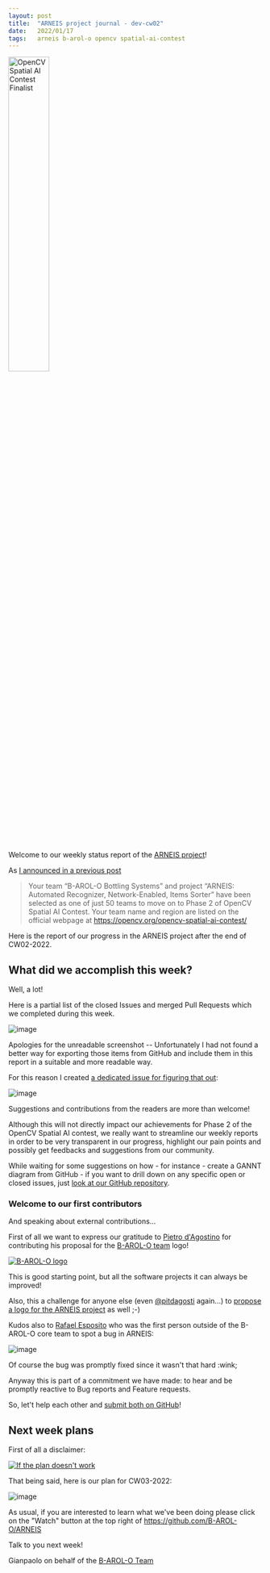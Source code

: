 ```yaml
---
layout: post
title:  "ARNEIS project journal - dev-cw02"
date:   2022/01/17
tags: 	arneis b-arol-o opencv spatial-ai-contest
---
```


<a href="https://opencv.org/opencv-spatial-ai-contest/#finalists"><img src="https://user-images.githubusercontent.com/75182/146637995-3266f15d-81a4-4470-a337-965404340121.jpg" alt="OpenCV Spatial AI Contest Finalist" width="40%"></a>

Welcome to our weekly status report of the [ARNEIS project](https://github.com/B-AROL-O/ARNEIS)!

As [I announced in a previous post](https://gmacario.github.io/posts/2021-12-18-arneis-spatial-ai-finalist)

> Your team “B-AROL-O Bottling Systems” and project “ARNEIS: Automated Recognizer, Network-Enabled, Items Sorter” have been selected as one of just 50 teams to move on to Phase 2 of OpenCV Spatial AI Contest.
> Your team name and region are listed on the official webpage at <https://opencv.org/opencv-spatial-ai-contest/​>

Here is the report of our progress in the ARNEIS project after the end of CW02-2022.

## What did we accomplish this week?

Well, a lot!

Here is a partial list of the closed Issues and merged Pull Requests which we completed during this week.

<!-- TODO: Add screenshot of <https://github.com/orgs/B-AROL-O/projects/1/views/5> -->

![image](https://user-images.githubusercontent.com/75182/149654151-9f5a62a4-45c5-44ac-89f8-759949a7a5f0.png)

Apologies for the unreadable screenshot -- Unfortunately I had not found a better way for exporting those items from GitHub and include them in this report in a suitable and more readable way.

For this reason I created [a dedicated issue for figuring that out](https://github.com/B-AROL-O/ARNEIS/issues/32):

![image](https://user-images.githubusercontent.com/75182/149654443-c649f209-da35-4318-84a9-3b8f8e48aff6.png)

Suggestions and contributions from the readers are more than welcome!

Although this will not directly impact our achievements for Phase 2 of the OpenCV Spatial AI contest, we really want to streamline our weekly reports in order to be very transparent in our progress, highlight our pain points and possibly get feedbacks and suggestions from our community.

While waiting for some suggestions on how - for instance - create a GANNT diagram from GitHub - if you want to drill down on any specific open or closed issues, just [look at our GitHub repository](https://github.com/B-AROL-O/ARNEIS).

### Welcome to our first contributors

And speaking about external contributions...

First of all we want to express our gratitude to [Pietro d'Agostino](https://github.com/pitdagosti) for contributing his proposal for the [B-AROL-O team](https://github.com/B-AROL-O) logo!

<a href="https://github.com/B-AROL-O">![B-AROL-O logo](https://avatars.githubusercontent.com/u/94399304?s=200&v=4)</a>

This is good starting point, but all the software projects it can always be improved!

Also, this a challenge for anyone else (even [@pitdagosti](https://github.com/pitdagosti) again...) to [propose a logo for the ARNEIS project](https://github.com/B-AROL-O/ARNEIS/issues/35) as well ;-)

Kudos also to [Rafael Esposito](https://github.com/Raffone17) who was the first person outside of the B-AROL-O core team to spot a bug in ARNEIS:

![image](https://user-images.githubusercontent.com/75182/149654634-fa9aab4d-ef80-4528-a5d0-fadd364d800c.png)

Of course the bug was promptly fixed since it wasn't that hard :wink;

Anyway this is part of a commitment we have made: to hear and be promptly reactive to Bug reports and Feature requests.

So, let't help each other and [submit both on GitHub](https://github.com/B-AROL-O/ARNEIS/issues/new/choose)!

## Next week plans

First of all a disclaimer:

<a href="https://www.pinterest.it/pin/104638391317411342/">![If the plan doesn't work](https://i.pinimg.com/564x/2d/cb/3f/2dcb3f8f17e82d18f487a9e333d0bb64.jpg)</a>

That being said, here is our plan for CW03-2022:

<!-- 
TODO: Add screenshot of <https://github.com/orgs/B-AROL-O/projects/1/views/1>
-->

![image](https://user-images.githubusercontent.com/75182/149655818-d9314337-ca4e-4acf-9474-2c10bffce4e4.png)

As usual, if you are interested to learn what we've been doing please click on the "Watch" button at the top right of <https://github.com/B-AROL-O/ARNEIS>

Talk to you next week!

Gianpaolo on behalf of the [B-AROL-O Team](https://github.com/B-AROL-O)

<!-- EOF -->
